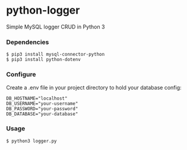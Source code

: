 # python-logger
Simple MySQL logger CRUD  in Python 3

### Dependencies

    $ pip3 install mysql-connector-python
    $ pip3 install python-dotenv

### Configure

Create a .env file in your project directory to hold your database config:

    DB_HOSTNAME="localhost"
    DB_USERNAME="your-username"
    DB_PASSWORD="your-password"
    DB_DATABASE="your-database"
    
### Usage

    $ python3 logger.py
